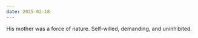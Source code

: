 ```yaml
---
date: 2025-02-18
---
```


His mother was a force of nature. Self-willed, demanding, and uninhibited.